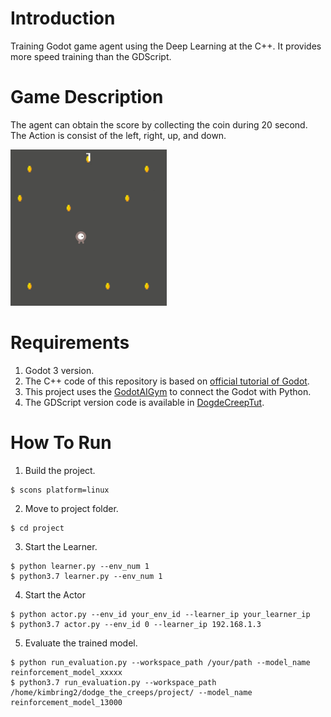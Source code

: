 # Introduction
Training Godot game agent using the Deep Learning at the C++. It provides more speed training than the GDScript.

# Game Description
The agent can obtain the score by collecting the coin during 20 second. The Action is consist of the left, right, up, and down.

<img src="images/godot_cpp_example.gif " width="250">

# Requirements
1. Godot 3 version.
2. The C++ code of this repository is based on [official tutorial of Godot](https://docs.godotengine.org/en/stable/getting_started/first_2d_game/index.html).
3. This project uses the [GodotAIGym](https://github.com/lupoglaz/GodotAIGym) to connect the Godot with Python.
4. The GDScript version code is available in [DogdeCreepTut](https://github.com/kimbring2/GodotAIGym/tree/uint_type_update/Tutorials/DogdeCreepTut).

# How To Run
1. Build the project.
```
$ scons platform=linux
```

2. Move to project folder.
```
$ cd project
```

3. Start the Learner.
```
$ python learner.py --env_num 1
$ python3.7 learner.py --env_num 1
```

4. Start the Actor
```
$ python actor.py --env_id your_env_id --learner_ip your_learner_ip
$ python3.7 actor.py --env_id 0 --learner_ip 192.168.1.3
```

5. Evaluate the trained model.
```
$ python run_evaluation.py --workspace_path /your/path --model_name reinforcement_model_xxxxx
$ python3.7 run_evaluation.py --workspace_path /home/kimbring2/dodge_the_creeps/project/ --model_name reinforcement_model_13000
```
